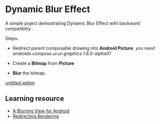 # Dynamic Blur Effect 

A simple poject demostrating Dynamic Blur Effect with backward compatiblity .

Steps:

  - Redirect parent composable drawing into **Android Picture**. *you need androidx.compose.ui:ui-graphics:1.6.0-alpha01*

  - Create a **Bitmap** from **Picture**

  - **Blur** the bitmap.


[untitled.webm](https://github.com/darkwhite220/DynamicBlurEffect/assets/53045980/6ad01beb-58b6-4bf5-81eb-ea5bc471b711)

## Learning resource

- [A Blurring View for Android](https://developers.500px.com/a-blurring-view-for-android-7f33d41a047d)
- [Redirecting Rendering](https://github.com/android/snippets/blob/main/compose/snippets/src/main/java/com/example/compose/snippets/graphics/AdvancedGraphicsSnippets.kt#L92)
